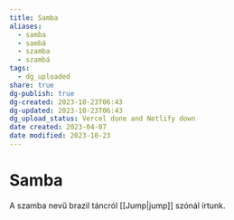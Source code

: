 ```yaml
---
title: Samba
aliases:
  - samba
  - sambá
  - szamba
  - szambá
tags:
  - dg_uploaded
share: true
dg-publish: true
dg-created: 2023-10-23T06:43
dg-updated: 2023-10-23T06:43
dg_upload_status: Vercel done and Netlify down
date created: 2023-04-07
date modified: 2023-10-23
---
```


# Samba

A szamba nevű brazil táncról [[Jump\|jump]] szónál írtunk.  